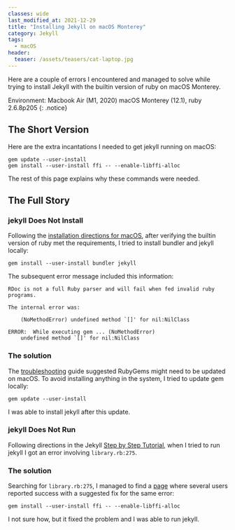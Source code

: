 ```yaml
---
classes: wide
last_modified_at: 2021-12-29
title: "Installing Jekyll on macOS Monterey"
category: Jekyll
tags:
  - macOS
header:
  teaser: /assets/teasers/cat-laptop.jpg
---
```


Here are a couple of errors I encountered and managed to solve while trying to install Jekyll with the builtin version of ruby on macOS Monterey.

Environment: Macbook Air (M1, 2020) macOS Monterey (12.1), ruby 2.6.8p205
{: .notice}

## The Short Version

Here are the extra incantations I needed to get jekyll running on macOS:

```shell
gem update --user-install
gem install --user-install ffi -- --enable-libffi-alloc

```

The rest of this page explains why these commands were needed.


## The Full Story

### jekyll Does Not Install

Following the [installation directions for macOS](https://jekyllrb.com/docs/installation/macos/), after verifying the builtin version of ruby met the requirements, I tried to install bundler and jekyll locally:

```shell
gem install --user-install bundler jekyll
```

The subsequent error message included this information:

```
RDoc is not a full Ruby parser and will fail when fed invalid ruby programs.

The internal error was:

	(NoMethodError) undefined method `[]' for nil:NilClass

ERROR:  While executing gem ... (NoMethodError)
    undefined method `[]' for nil:NilClass
```

### The solution

The [troubleshooting](https://jekyllrb.com/docs/troubleshooting/) guide suggested RubyGems might need to be updated on macOS. To avoid installing anything in the system, I tried to update gem locally:

```shell
gem update --user-install
```

I was able to install jekyll after this update.

### jekyll Does Not Run


Following directions in the Jekyll [Step by Step Tutorial](https://jekyllrb.com/docs/step-by-step/01-setup/), when I tried to run jekyll I got an error involving `library.rb:275`.

### The solution
Searching for `library.rb:275`, I managed to find a [page](https://github.com/ffi/ffi/issues/864) where several users reported success with a suggested fix for the same error:

```shell
gem install --user-install ffi -- --enable-libffi-alloc
```

I not sure how, but it fixed the problem and I was able to run jekyll.

